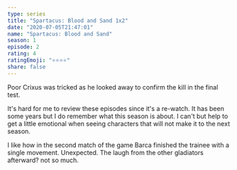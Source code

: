 ```yaml
---
type: series
title: "Spartacus: Blood and Sand 1x2"
date: "2020-07-05T21:47:01"
name: "Spartacus: Blood and Sand"
season: 1
episode: 2
rating: 4
ratingEmoji: "⭐️⭐️⭐️⭐️"
share: false
---
```


Poor Crixus was tricked as he looked away to confirm the kill in the final test.

It's hard for me to review these episodes since it's a re-watch. It has been some years but I do remember what this season is about. I can't but help to get a little emotional when seeing characters that will not make it to the next season.

I like how in the second match of the game Barca finished the trainee with a single movement. Unexpected. The laugh from the other gladiators afterward? not so much.
